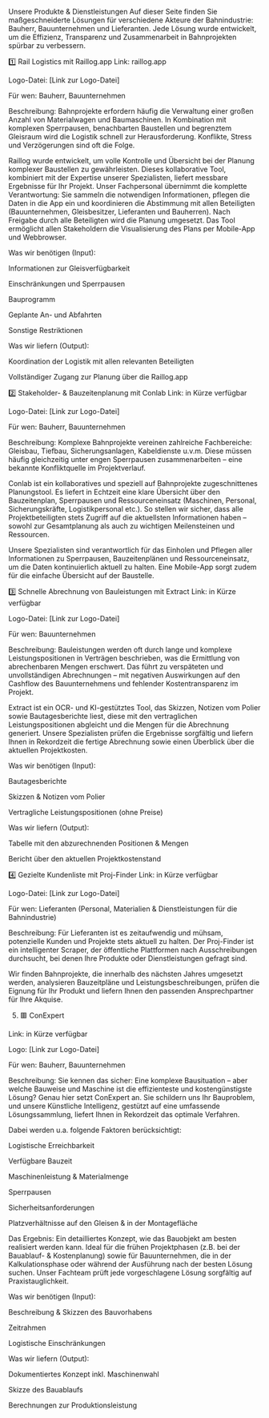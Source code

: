 Unsere Produkte & Dienstleistungen
Auf dieser Seite finden Sie maßgeschneiderte Lösungen für verschiedene Akteure der Bahnindustrie: Bauherr, Bauunternehmen und Lieferanten. Jede Lösung wurde entwickelt, um die Effizienz, Transparenz und Zusammenarbeit in Bahnprojekten spürbar zu verbessern.

1️⃣ Rail Logistics mit Raillog.app
Link: raillog.app

Logo-Datei: [Link zur Logo-Datei]

Für wen: Bauherr, Bauunternehmen

Beschreibung:
Bahnprojekte erfordern häufig die Verwaltung einer großen Anzahl von Materialwagen und Baumaschinen. In Kombination mit komplexen Sperrpausen, benachbarten Baustellen und begrenztem Gleisraum wird die Logistik schnell zur Herausforderung. Konflikte, Stress und Verzögerungen sind oft die Folge.

Raillog wurde entwickelt, um volle Kontrolle und Übersicht bei der Planung komplexer Baustellen zu gewährleisten. Dieses kollaborative Tool, kombiniert mit der Expertise unserer Spezialisten, liefert messbare Ergebnisse für Ihr Projekt. Unser Fachpersonal übernimmt die komplette Verantwortung: Sie sammeln die notwendigen Informationen, pflegen die Daten in die App ein und koordinieren die Abstimmung mit allen Beteiligten (Bauunternehmen, Gleisbesitzer, Lieferanten und Bauherren). Nach Freigabe durch alle Beteiligten wird die Planung umgesetzt. Das Tool ermöglicht allen Stakeholdern die Visualisierung des Plans per Mobile-App und Webbrowser.

Was wir benötigen (Input):

Informationen zur Gleisverfügbarkeit

Einschränkungen und Sperrpausen

Bauprogramm

Geplante An- und Abfahrten

Sonstige Restriktionen

Was wir liefern (Output):

Koordination der Logistik mit allen relevanten Beteiligten

Vollständiger Zugang zur Planung über die Raillog.app

2️⃣ Stakeholder- & Bauzeitenplanung mit Conlab
Link: in Kürze verfügbar

Logo-Datei: [Link zur Logo-Datei]

Für wen: Bauherr, Bauunternehmen

Beschreibung:
Komplexe Bahnprojekte vereinen zahlreiche Fachbereiche: Gleisbau, Tiefbau, Sicherungsanlagen, Kabeldienste u.v.m. Diese müssen häufig gleichzeitig unter engen Sperrpausen zusammenarbeiten – eine bekannte Konfliktquelle im Projektverlauf.

Conlab ist ein kollaboratives und speziell auf Bahnprojekte zugeschnittenes Planungstool. Es liefert in Echtzeit eine klare Übersicht über den Bauzeitenplan, Sperrpausen und Ressourceneinsatz (Maschinen, Personal, Sicherungskräfte, Logistikpersonal etc.). So stellen wir sicher, dass alle Projektbeteiligten stets Zugriff auf die aktuellsten Informationen haben – sowohl zur Gesamtplanung als auch zu wichtigen Meilensteinen und Ressourcen.

Unsere Spezialisten sind verantwortlich für das Einholen und Pflegen aller Informationen zu Sperrpausen, Bauzeitenplänen und Ressourceneinsatz, um die Daten kontinuierlich aktuell zu halten. Eine Mobile-App sorgt zudem für die einfache Übersicht auf der Baustelle.

3️⃣ Schnelle Abrechnung von Bauleistungen mit Extract
Link: in Kürze verfügbar

Logo-Datei: [Link zur Logo-Datei]

Für wen: Bauunternehmen

Beschreibung:
Bauleistungen werden oft durch lange und komplexe Leistungspositionen in Verträgen beschrieben, was die Ermittlung von abrechenbaren Mengen erschwert. Das führt zu verspäteten und unvollständigen Abrechnungen – mit negativen Auswirkungen auf den Cashflow des Bauunternehmens und fehlender Kostentransparenz im Projekt.

Extract ist ein OCR- und KI-gestütztes Tool, das Skizzen, Notizen vom Polier sowie Bautagesberichte liest, diese mit den vertraglichen Leistungspositionen abgleicht und die Mengen für die Abrechnung generiert. Unsere Spezialisten prüfen die Ergebnisse sorgfältig und liefern Ihnen in Rekordzeit die fertige Abrechnung sowie einen Überblick über die aktuellen Projektkosten.

Was wir benötigen (Input):

Bautagesberichte

Skizzen & Notizen vom Polier

Vertragliche Leistungspositionen (ohne Preise)

Was wir liefern (Output):

Tabelle mit den abzurechnenden Positionen & Mengen

Bericht über den aktuellen Projektkostenstand

4️⃣ Gezielte Kundenliste mit Proj-Finder
Link: in Kürze verfügbar

Logo-Datei: [Link zur Logo-Datei]

Für wen: Lieferanten (Personal, Materialien & Dienstleistungen für die Bahnindustrie)

Beschreibung:
Für Lieferanten ist es zeitaufwendig und mühsam, potenzielle Kunden und Projekte stets aktuell zu halten. Der Proj-Finder ist ein intelligenter Scraper, der öffentliche Plattformen nach Ausschreibungen durchsucht, bei denen Ihre Produkte oder Dienstleistungen gefragt sind.

Wir finden Bahnprojekte, die innerhalb des nächsten Jahres umgesetzt werden, analysieren Bauzeitpläne und Leistungsbeschreibungen, prüfen die Eignung für Ihr Produkt und liefern Ihnen den passenden Ansprechpartner für Ihre Akquise.

5. 🟥 ConExpert

Link: in Kürze verfügbar

Logo: [Link zur Logo-Datei]

Für wen: Bauherr, Bauunternehmen

Beschreibung:
Sie kennen das sicher: Eine komplexe Bausituation – aber welche Bauweise und Maschine ist die effizienteste und kostengünstigste Lösung? Genau hier setzt ConExpert an. Sie schildern uns Ihr Bauproblem, und unsere Künstliche Intelligenz, gestützt auf eine umfassende Lösungssammlung, liefert Ihnen in Rekordzeit das optimale Verfahren.

Dabei werden u.a. folgende Faktoren berücksichtigt:

Logistische Erreichbarkeit

Verfügbare Bauzeit

Maschinenleistung & Materialmenge

Sperrpausen

Sicherheitsanforderungen

Platzverhältnisse auf den Gleisen & in der Montagefläche

Das Ergebnis: Ein detailliertes Konzept, wie das Bauobjekt am besten realisiert werden kann. Ideal für die frühen Projektphasen (z.B. bei der Bauablauf- & Kostenplanung) sowie für Bauunternehmen, die in der Kalkulationsphase oder während der Ausführung nach der besten Lösung suchen. Unser Fachteam prüft jede vorgeschlagene Lösung sorgfältig auf Praxistauglichkeit.

Was wir benötigen (Input):

Beschreibung & Skizzen des Bauvorhabens

Zeitrahmen

Logistische Einschränkungen

Was wir liefern (Output):

Dokumentiertes Konzept inkl. Maschinenwahl

Skizze des Bauablaufs

Berechnungen zur Produktionsleistung